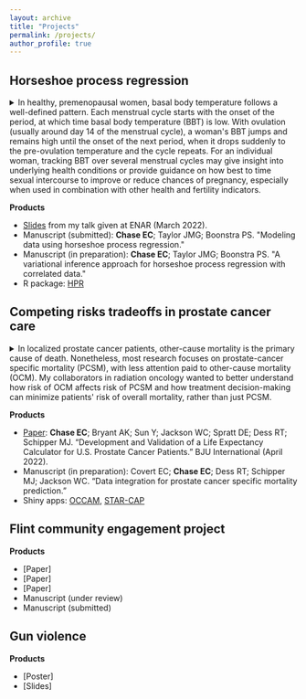 ```yaml
---
layout: archive
title: "Projects"
permalink: /projects/
author_profile: true
---
```


## Horseshoe process regression
<details>
<summary>In healthy, premenopausal women, basal body temperature follows a well-defined pattern. Each menstrual cycle starts with the onset of the period, at which time basal body temperature (BBT) is low. With ovulation (usually around day 14 of the menstrual cycle), a woman's BBT jumps and remains high until the onset of the next period, when it drops suddenly to the pre-ovulation temperature and the cycle repeats. For an individual woman, tracking BBT over several menstrual cycles may give insight into underlying health conditions or provide guidance on how best to time sexual intercourse to improve or reduce chances of pregnancy, especially when used in combination with other health and fertility indicators.</summary>

BBT is difficult to model. Although the pattern outlined above generally holds, the details may vary across and within women, with the date of ovulation sometimes very early or late, the full menstrual cycle length ranging from 20 to 40+ days, and differing degrees of sharpness in the temperature jump. Many conventional methods to analyze these data would oversmooth the temperature jump and introduce excess motion into the flat pre- and post-ovulation portions of the association, making it difficult to identify the true time of ovulation. This bias could have real ramifications for a couple trying to achieve or avoid pregnancy. The data below illustrate some of these features, showing observed BBT data from one woman's menstrual cycle and the results from three different fitted models. The observed data are given as dots, with an expert's best guess of the true ovulation date given as a vertical dashed line. Three different model fits and their 95% uncertainty intervals are shown. We see that using either a Gaussian process regression (GPR) or a penalized spline model (Pspline) would estimate the date of ovulation as three days earlier than reality. Horseshoe process regression (HPR; the method I propose) accurately identifies the date of ovulation.

<p align="center">
  <img src="https://elizabethchase.github.io/images/mens_plot.png" />
</p>

How does HPR address this problem? The horseshoe distribution is a Bayesian shrinkage prior. Suppose we are fitting a linear regression model with $p$ predictors. If $p$ is large, we may want to shrink the estimates of the linear coefficients $\beta_j$, $j = 1, ..., p$. The horseshoe prior is one way to do so, in which we assume each $\beta_j$ is normally distributed with mean $0$ and variance $\tau^2 \lambda_j^2$, with $\tau, \lambda_j$ independently distributed as half-Cauchy with location $0$ and scale $1$. We call $\tau$ the global shrinkage parameter, as it provides overall shrinkage on the linear coefficients. If $\tau$ is large, the prior admits many large coefficients; if $\tau$ is small, the coefficients are pushed towards zero. However, the horseshoe prior also includes local shrinkage parameters, $\lambda_j$, one for each linear coefficient. The local shrinkage parameters allow individual coefficients to attain high values, even if $\tau$ is small.

To fit a BBT trajectory, we extend the horseshoe distribution as a stochastic process, assuming that incremental change in BBT over time is horseshoe distributed. Let $B_i$ be a measurement of BBT taken on day $t_i$, $i = 1,...,n.$ Then we assume that $Bi−Bi−1 ∼N(0,τ2λ2i(ti−ti−1))$, where $\tau, \lambda_i$ have the same priors as given above. This implies that on average we expect to see very little change in BBT over time, with the exception of a select number of large, sudden jumps, created by the local shrinkage parameters $\lambda_i$. That is the model fit we see from the HPR in the figure above--something that looks like a step function, although HPR is adept at fitting any association that exhibits abrupt changes. After exploring this simplest formulation of HPR, I subsequently extended it to allow for additional linear predictors, non-Gaussian outcomes, monotonicity constraints, and correlated data, and am currently working on a variational inference implementation (in addition to my original HMC implementation). All of these methods are implemented in the R package [HPR](https://github.com/elizabethchase/HPR) that I developed.
</details>

**Products**
- [Slides](https://elizabethchase.github.io/files/enar_hpr_2022.pdf) from my talk given at ENAR (March 2022).
- Manuscript (submitted): **Chase EC**; Taylor JMG; Boonstra PS. "Modeling data using horseshoe process regression."
- Manuscript (in preparation): **Chase EC**; Taylor JMG; Boonstra PS. "A variational inference approach for horseshoe process regression with correlated data."
- R package: [HPR](https://github.com/elizabethchase/HPR)

## Competing risks tradeoffs in prostate cancer care
<details>
<summary>In localized prostate cancer patients, other-cause mortality is the primary cause of death. Nonetheless, most research focuses on prostate-cancer specific mortality (PCSM), with less attention paid to other-cause mortality (OCM). My collaborators in radiation oncology wanted to better understand how risk of OCM affects risk of PCSM and how treatment decision-making can minimize patients' risk of overall mortality, rather than just PCSM.</summary>
 
To address these questions, I developed a prediction model for OCM in prostate cancer patients using data from the National Health and Nutrition Examination Survey (NHANES) and then used properties of the cumulative incidence function to integrate cause-specific models of the hazards of OCM and PCSM, which provided estimates of the absolute risk of PCSM, OCM, and overall mortality under different treatment regimens.
</details>

**Products**
- [Paper](https://elizabethchase.github.io/files/chase_occam.pdf): **Chase EC**; Bryant AK; Sun Y; Jackson WC; Spratt DE; Dess RT; Schipper MJ. “Development and Validation of a Life Expectancy Calculator for U.S. Prostate Cancer Patients.” BJU International (April 2022).
- Manuscript (in preparation): Covert EC; **Chase EC**; Dess RT; Schipper MJ; Jackson WC. “Data integration for prostate cancer specific mortality prediction.” 
- Shiny apps: [OCCAM](occam-cap.org), [STAR-CAP](star-cap.org)

## Flint community engagement project

**Products**
- [Paper]
- [Paper]
- [Paper]
- Manuscript (under review)
- Manuscript (submitted)

## Gun violence

**Products**
- [Poster]
- [Slides]
